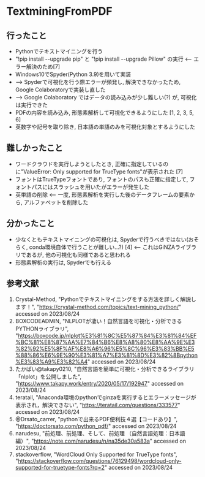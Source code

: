 # TextminingFromPDF
## 行ったこと
* Pythonでテキストマイニングを行う
* "!pip install --upgrade pip" と "!pip install --upgrade Pillow" の実行 <-- エラー解決のため[7]
* Windows10でSpyder(Python 3.9)を用いて実装
* --> Spyderで可視化を行う際エラーが頻発し, 解決できなかったため, Google Colaboratoryで実装し直した
* --> Google Colaboratory ではデータの読み込みが少し難しい(?) が, 可視化は実行できた
* PDFの内容を読み込み, 形態素解析して可視化できるようにした [1, 2, 3, 5, 6]
* 英数字や記号を取り除き, 日本語の単語のみを可視化対象とするようにした

## 難しかったこと
* ワードクラウドを実行しようとしたとき, 正確に指定しているのに"ValueError: Only supported for TrueType fonts"が表示された [7]
* フォントはTrueTypeフォントであり, フォントのパスも正確に指定して, フォントパスにはスラッシュを用いたがエラーが発生した
* 英単語の削除 <-- 一度, 形態素解析を実行した後のデータフレームの要素から, アルファベットを削除した

## 分かったこと
* 少なくともテキストマイニングの可視化は, Spyderで行うべきではない(おそらく, conda環境自体で行うことが難しい...?) [4] <-- これはGiNZAライブラリであるが, 他の可視化も同様であると思われる
* 形態素解析の実行は, Spyderでも行える

## 参考文献
1. Crystal-Method, "Pythonでテキストマイニングをする方法を詳しく解説します！", "https://crystal-method.com/topics/text-mining_python/" accessed on 2023/08/24
2. BOXCODEADMIN, "NLPLOTが凄い！自然言語を可視化・分析できるPYTHONライブラリ", "https://boxcode.jp/nlplot%E3%81%8C%E5%87%84%E3%81%84%EF%BC%81%E8%87%AA%E7%84%B6%E8%A8%80%E8%AA%9E%E3%82%92%E5%8F%AF%E8%A6%96%E5%8C%96%E3%83%BB%E5%88%86%E6%9E%90%E3%81%A7%E3%81%8D%E3%82%8Bpython%E3%83%A9%E3%82%A4" accessed on 2023/08/24
3. たかぱい@takapy0210, "自然言語を簡単に可視化・分析できるライブラリ「nlplot」を公開しました", "https://www.takapy.work/entry/2020/05/17/192947" accessed on 2023/08/24
4. teratail, "Anaconda環境のpythonでginzaを実行するとエラーメッセージが表示され，解決できない", "https://teratail.com/questions/333577" accessed on 2023/08/24
5. @Drsato_carrer, "pythonで出来るPDF便利技４選【コードあり】", "https://doctorsato.com/python_pdf/" accessed on 2023/08/24
6. narudesu, "前処理、前処理、そして、前処理 （自然言語処理：日本語編）", "https://note.com/narudesu/n/na35de30a583a" accessed on 2023/08/24
7. stackoverflow, "WordCloud Only Supported for TrueType fonts", "https://stackoverflow.com/questions/76129498/wordcloud-only-supported-for-truetype-fonts?rq=2" accessed on 2023/08/24


 
